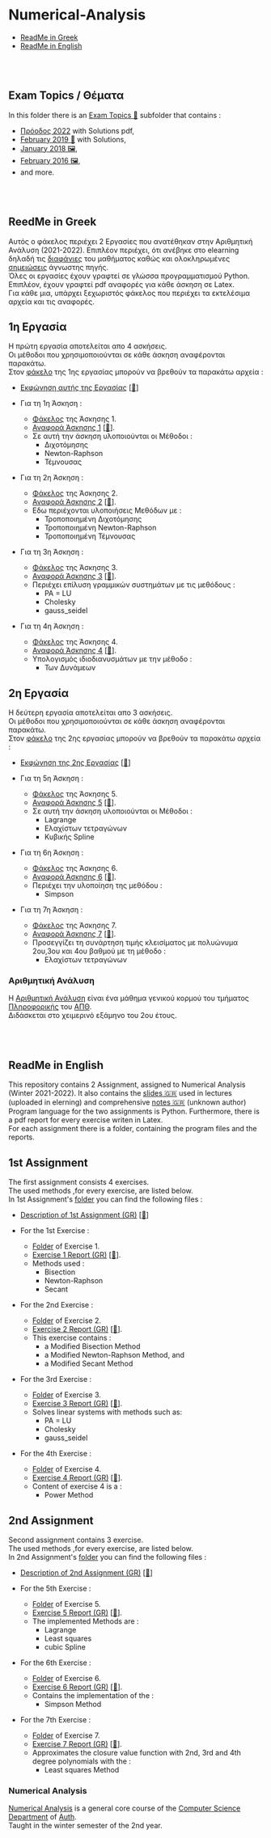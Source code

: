 # Numerical-Analysis
<!-- 
<img alt="GitHub last commit" src="https://img.shields.io/github/last-commit/tsiggi/Numerical-Analysis"> <img alt="GitHub code size in bytes" src="https://img.shields.io/github/languages/code-size/tsiggi/Numerical-Analysis"> 
-->

- [ReadMe in Greek](https://github.com/tsiggi/CSD-Auth/tree/main/3rd%20Semester/Numerical-Analysis#reedme-in-greek)
- [ReadMe in English](https://github.com/tsiggi/CSD-Auth/tree/main/3rd%20Semester/Numerical-Analysis#readme-in-english)

<br/><br/>

## Exam Topics / Θέματα
In this folder there is an [Exam Topics 📂](https://github.com/tsiggi/CSD-Auth/tree/main/3rd%20Semester/Numerical-Analysis/%CE%98%CE%AD%CE%BC%CE%B1%CF%84%CE%B1) subfolder that contains :
- [Πρόοδος 2022](https://github.com/tsiggi/CSD-Auth/raw/main/3rd%20Semester/Numerical-Analysis/%CE%98%CE%AD%CE%BC%CE%B1%CF%84%CE%B1/ARAN_PROODOS2020_LYMENA.pdf) with Solutions pdf,
- [February 2019 📂](https://github.com/tsiggi/CSD-Auth/tree/main/3rd%20Semester/Numerical-Analysis/%CE%98%CE%AD%CE%BC%CE%B1%CF%84%CE%B1/2019%20with%20solutions) with Solutions,
- [January 2018 🖼️](https://github.com/tsiggi/CSD-Auth/raw/main/3rd%20Semester/Numerical-Analysis/%CE%98%CE%AD%CE%BC%CE%B1%CF%84%CE%B1/2018%20Ianouarios.jpg),
- [February 2016 🖼️](https://github.com/tsiggi/CSD-Auth/raw/main/3rd%20Semester/Numerical-Analysis/%CE%98%CE%AD%CE%BC%CE%B1%CF%84%CE%B1/2016%20febrouarios.jpg),
- and more.

<br/><br/>



## ReedMe in Greek
Αυτός ο φάκελος περιέχει 2 Εργασίες που ανατέθηκαν στην Αριθμητική Ανάλυση (2021-2022). Επιπλέον περιέχει, ότι ανέβηκε στο elearning δηλαδή τις [διαφάνιες](https://github.com/tsiggi/CSD-Auth/tree/main/3rd%20Semester/Numerical-Analysis/Slides) του μαθήματος καθώς και ολοκληρωμένες [σημειώσεις](https://github.com/tsiggi/CSD-Auth/blob/main/3rd%20Semester/Numerical-Analysis/Notes.pdf) άγνωστης πηγής.  <br />
Όλες οι εργασίες έχουν γραφτεί σε γλώσσα προγραμματισμού Python. Επιπλέον, έχουν γραφτεί pdf αναφορές για κάθε άσκηση σε Latex. <br />
Για κάθε μια, υπάρχει ξεχωριστός φάκελος που περιέχει τα εκτελέσιμα αρχεία και τις αναφορές.

## 1η Εργασία 

Η πρώτη εργασία αποτελείται απο 4 ασκήσεις. <br />Οι μέθοδοι που χρησιμοποιούνται σε κάθε άσκηση αναφέρονται παρακάτω.<br /> 
Στον [φάκελο](https://github.com/tsiggi/CSD-Auth/tree/main/3rd%20Semester/Numerical-Analysis/1st%20Assignment) της 1ης εργασίας μπορούν να βρεθούν τα παρακάτω αρχεία :


- [Εκφώνηση αυτής της Εργασίας](https://github.com/tsiggi/CSD-Auth/blob/main/3rd%20Semester/Numerical-Analysis/1st%20Assignment/AssignmentDescription.pdf) [[💾](https://github.com/tsiggi/CSD-Auth/raw/main/3rd%20Semester/Numerical-Analysis/1st%20Assignment/AssignmentDescription.pdf)]


- Για τη 1η Άσκηση :
  - [Φάκελος](https://github.com/tsiggi/CSD-Auth/tree/main/3rd%20Semester/Numerical-Analysis/1st%20Assignment/Exercise%201) της Άσκησης 1.
  - [Αναφορά Άσκησης 1](https://github.com/tsiggi/CSD-Auth/blob/main/3rd%20Semester/Numerical-Analysis/1st%20Assignment/Exercise%201/Exercise1%20Report.pdf) [[💾](https://github.com/tsiggi/CSD-Auth/raw/main/3rd%20Semester/Numerical-Analysis/1st%20Assignment/Exercise%201/Exercise1%20Report.pdf)].
  - Σε αυτή την άσκηση υλοποιούνται οι Μέθοδοι :
    - Διχοτόμησης
    - Newton-Raphson
    - Τέμνουσας


- Για τη 2η Άσκηση :
  - [Φάκελος](https://github.com/tsiggi/CSD-Auth/tree/main/3rd%20Semester/Numerical-Analysis/1st%20Assignment/Exercise%202) της Άσκησης 2.
  - [Αναφορά Άσκησης 2](https://github.com/tsiggi/CSD-Auth/blob/main/3rd%20Semester/Numerical-Analysis/1st%20Assignment/Exercise%202/Exercise2%20Report.pdf) [[💾](https://github.com/tsiggi/CSD-Auth/raw/main/3rd%20Semester/Numerical-Analysis/1st%20Assignment/Exercise%202/Exercise2%20Report.pdf)].
  - Εδω περιέχονται υλοποιήσεις Μεθόδων με :
    - Τροποποιημένη Διχοτόμησης
    - Τροποποιημένη Newton-Raphson
    - Τροποποιημένη Τέμνουσας
  

- Για τη 3η Άσκηση :
  - [Φάκελος](https://github.com/tsiggi/CSD-Auth/tree/main/3rd%20Semester/Numerical-Analysis/1st%20Assignment/Exercise%203) της Άσκησης 3.
  - [Αναφορά Άσκησης 3](https://github.com/tsiggi/CSD-Auth/blob/main/3rd%20Semester/Numerical-Analysis/1st%20Assignment/Exercise%203/Exercise3%20Report.pdf) [[💾](https://github.com/tsiggi/CSD-Auth/raw/main/3rd%20Semester/Numerical-Analysis/1st%20Assignment/Exercise%203/Exercise3%20Report.pdf)].
  - Περιέχει επίλυση γραμμικών συστημάτων με τις μεθόδους :
    - PA = LU
    - Cholesky
    - gauss_seidel


- Για τη 4η Άσκηση :
  - [Φάκελος](https://github.com/tsiggi/CSD-Auth/tree/main/3rd%20Semester/Numerical-Analysis/1st%20Assignment/Exercise%204) της Άσκησης 4.
  - [Αναφορά Άσκησης 4](https://github.com/tsiggi/CSD-Auth/blob/main/3rd%20Semester/Numerical-Analysis/1st%20Assignment/Exercise%204/Exercise4%20Report.pdf) [[💾](https://github.com/tsiggi/CSD-Auth/raw/main/3rd%20Semester/Numerical-Analysis/1st%20Assignment/Exercise%204/Exercise4%20Report.pdf)].
  - Υπολογισμός ιδιοδιανυσμάτων με την μέθοδο :
    - Των Δυνάμεων
    

## 2η Εργασία
Η δεύτερη εργασία αποτελείται απο 3 ασκήσεις. <br />Οι μέθοδοι που χρησιμοποιούνται σε κάθε άσκηση αναφέρονται παρακάτω.<br /> 
Στον [φάκελο](https://github.com/tsiggi/CSD-Auth/tree/main/3rd%20Semester/Numerical-Analysis/2nd%20Assignment) της 2ης εργασίας μπορούν να βρεθούν τα παρακάτω αρχεία :


- [Εκφώνηση της 2ης Εργασίας](https://github.com/tsiggi/CSD-Auth/blob/main/3rd%20Semester/Numerical-Analysis/2nd%20Assignment/Assignment2Description.pdf) [[💾](https://github.com/tsiggi/CSD-Auth/raw/main/3rd%20Semester/Numerical-Analysis/2nd%20Assignment/Assignment2Description.pdf)]


- Για τη 5η Άσκηση :
  - [Φάκελος](https://github.com/tsiggi/CSD-Auth/tree/main/3rd%20Semester/Numerical-Analysis/2nd%20Assignment/Exercise%205) της Άσκησης 5.
  - [Αναφορά Άσκησης 5](https://github.com/tsiggi/CSD-Auth/blob/main/3rd%20Semester/Numerical-Analysis/2nd%20Assignment/Exercise%205/Exercise5%20Report.pdf) [[💾](https://github.com/tsiggi/CSD-Auth/raw/main/3rd%20Semester/Numerical-Analysis/2nd%20Assignment/Exercise%205/Exercise5%20Report.pdf)].
  - Σε αυτή την άσκηση υλοποιούνται οι Μέθοδοι :
    - Lagrange
    - Eλαχίστων τετραγώνων
    - Κυβικής Spline


- Για τη 6η Άσκηση :
  - [Φάκελος](https://github.com/tsiggi/CSD-Auth/tree/main/3rd%20Semester/Numerical-Analysis/2nd%20Assignment/Exercise%206) της Άσκησης 6.
  - [Αναφορά Άσκησης 6](https://github.com/tsiggi/CSD-Auth/blob/main/3rd%20Semester/Numerical-Analysis/2nd%20Assignment/Exercise%206/Exercise6%20Report.pdf) [[💾](https://github.com/tsiggi/CSD-Auth/raw/main/3rd%20Semester/Numerical-Analysis/2nd%20Assignment/Exercise%206/Exercise6%20Report.pdf)].
  - Περιέχει την υλοποίηση της μεθόδου :
    - Simpson
  

- Για τη 7η Άσκηση :
  - [Φάκελος](https://github.com/tsiggi/CSD-Auth/tree/main/3rd%20Semester/Numerical-Analysis/2nd%20Assignment/Exercise%207) της Άσκησης 7.
  - [Αναφορά Άσκησης 7](https://github.com/tsiggi/CSD-Auth/blob/main/3rd%20Semester/Numerical-Analysis/2nd%20Assignment/Exercise%207/Exercise7%20Report.pdf) [[💾](https://github.com/tsiggi/CSD-Auth/raw/main/3rd%20Semester/Numerical-Analysis/2nd%20Assignment/Exercise%207/Exercise7%20Report.pdf)].
  - Προσεγγίζει τη συνάρτηση τιμής κλεισίματος με πολυώνυμα 2ου,3ου και 4ου βαθμού με τη μέθοδο :
    - Eλαχίστων τετραγώνων

### Αριθμητική Ανάλυση
Η [Αριθμητική Ανάλυση](https://elearning.auth.gr/course/view.php?id=7942) είναι ένα μάθημα γενικού κορμού του τμήματος [Πληροφορικής](https://www.csd.auth.gr/) του [ΑΠΘ](https://www.auth.gr/).  <br /> 
Διδάσκεται στο χειμερινό εξάμηνο του 2ου έτους. 

<br /> <br />

## ReadMe in English

This repository contains 2 Assignment, assigned to Numerical Analysis (Winter 2021-2022). It also contains the [slides 🇬🇷](https://github.com/tsiggi/CSD-Auth/tree/main/3rd%20Semester/Numerical-Analysis/Slides) used in lectures (uploaded in elerning) and comprehensive [notes 🇬🇷](https://github.com/tsiggi/CSD-Auth/blob/main/3rd%20Semester/Numerical-Analysis/Notes.pdf) (unknown author) <br />
Program language for the two assignments is Python. Furthermore, there is a pdf report for every exercise writen in Latex. <br />
For each assignment there is a folder, containing the program files and the reports. 
 
## 1st Assignment

The first assignment consists 4 exercises. <br />
The used methods ,for every exercise, are listed below. <br /> 
In 1st Assignment's [folder](https://github.com/tsiggi/CSD-Auth/tree/main/3rd%20Semester/Numerical-Analysis/1st%20Assignment) you can find the following files :


- [Description of 1st Assignment (GR)](https://github.com/tsiggi/CSD-Auth/blob/main/3rd%20Semester/Numerical-Analysis/1st%20Assignment/AssignmentDescription.pdf) [[💾](https://github.com/tsiggi/CSD-Auth/raw/main/3rd%20Semester/Numerical-Analysis/1st%20Assignment/AssignmentDescription.pdf)]


- For the 1st Exercise :
  - [Folder](https://github.com/tsiggi/CSD-Auth/tree/main/3rd%20Semester/Numerical-Analysis/1st%20Assignment/Exercise%201) of Exercise 1.
  - [Exercise 1 Report (GR)](https://github.com/tsiggi/CSD-Auth/blob/main/3rd%20Semester/Numerical-Analysis/1st%20Assignment/Exercise%201/Exercise1%20Report.pdf) [[💾](https://github.com/tsiggi/CSD-Auth/raw/main/3rd%20Semester/Numerical-Analysis/1st%20Assignment/Exercise%201/Exercise1%20Report.pdf)].
  - Methods used :
    - Bisection
    - Newton-Raphson
    - Secant


- For the 2nd Exercise :
  - [Folder](https://github.com/tsiggi/CSD-Auth/tree/main/3rd%20Semester/Numerical-Analysis/1st%20Assignment/Exercise%202) of Exercise 2.
  - [Exercise 2 Report (GR)](https://github.com/tsiggi/CSD-Auth/blob/main/3rd%20Semester/Numerical-Analysis/1st%20Assignment/Exercise%202/Exercise2%20Report.pdf) [[💾](https://github.com/tsiggi/CSD-Auth/raw/main/3rd%20Semester/Numerical-Analysis/1st%20Assignment/Exercise%202/Exercise2%20Report.pdf)].
  - This exercise contains :
    - a Modified Bisection Method
    - a Modified Newton-Raphson Method, and
    - a Modified Secant Method
  

- For the 3rd Exercise :
  - [Folder](https://github.com/tsiggi/CSD-Auth/tree/main/3rd%20Semester/Numerical-Analysis/1st%20Assignment/Exercise%203) of Exercise 3.
  - [Exercise 3 Report (GR)](https://github.com/tsiggi/CSD-Auth/blob/main/3rd%20Semester/Numerical-Analysis/1st%20Assignment/Exercise%203/Exercise3%20Report.pdf) [[💾](https://github.com/tsiggi/CSD-Auth/raw/main/3rd%20Semester/Numerical-Analysis/1st%20Assignment/Exercise%203/Exercise3%20Report.pdf)].
  - Solves linear systems with methods such as:
    - PA = LU
    - Cholesky
    - gauss_seidel


- For the 4th Exercise :
  - [Folder](https://github.com/tsiggi/CSD-Auth/tree/main/3rd%20Semester/Numerical-Analysis/1st%20Assignment/Exercise%204) of Exercise 4.
  - [Exercise 4 Report (GR)](https://github.com/tsiggi/CSD-Auth/blob/main/3rd%20Semester/Numerical-Analysis/1st%20Assignment/Exercise%204/Exercise4%20Report.pdf) [[💾](https://github.com/tsiggi/CSD-Auth/raw/main/3rd%20Semester/Numerical-Analysis/1st%20Assignment/Exercise%204/Exercise4%20Report.pdf)].
  - Content of exercise 4 is a :
    - Power Method
 
 
## 2nd Assignment
Second assignment contains 3 exercise. <br />The used methods ,for every exercise, are listed below.<br /> 
In 2nd Assignment's [folder](https://github.com/tsiggi/CSD-Auth/tree/main/3rd%20Semester/Numerical-Analysis/2nd%20Assignment) you can find the following files :


- [Description of 2nd Assignment (GR)](https://github.com/tsiggi/CSD-Auth/blob/main/3rd%20Semester/Numerical-Analysis/2nd%20Assignment/Assignment2Description.pdf) [[💾](https://github.com/tsiggi/CSD-Auth/raw/main/3rd%20Semester/Numerical-Analysis/2nd%20Assignment/Assignment2Description.pdf)]


- For the 5th Exercise :
  - [Folder](https://github.com/tsiggi/CSD-Auth/tree/main/3rd%20Semester/Numerical-Analysis/2nd%20Assignment/Exercise%205) of Exercise 5.
  - [Exercise 5 Report (GR)](https://github.com/tsiggi/CSD-Auth/blob/main/3rd%20Semester/Numerical-Analysis/2nd%20Assignment/Exercise%205/Exercise5%20Report.pdf) [[💾](https://github.com/tsiggi/CSD-Auth/raw/main/3rd%20Semester/Numerical-Analysis/2nd%20Assignment/Exercise%205/Exercise5%20Report.pdf)].
  - The implemented Methods are :
    - Lagrange
    - Least squares
    - cubic Spline


- For the 6th Exercise :
  - [Folder](https://github.com/tsiggi/CSD-Auth/tree/main/3rd%20Semester/Numerical-Analysis/2nd%20Assignment/Exercise%206) of Exercise 6.
  - [Exercise 6 Report (GR)](https://github.com/tsiggi/CSD-Auth/blob/main/3rd%20Semester/Numerical-Analysis/2nd%20Assignment/Exercise%206/Exercise6%20Report.pdf) [[💾](https://github.com/tsiggi/CSD-Auth/raw/main/3rd%20Semester/Numerical-Analysis/2nd%20Assignment/Exercise%206/Exercise6%20Report.pdf)].
  - Contains the implementation of the :
    - Simpson Method
  

- For the 7th Exercise :
  - [Folder](https://github.com/tsiggi/CSD-Auth/tree/main/3rd%20Semester/Numerical-Analysis/2nd%20Assignment/Exercise%207) of Exercise 7.
  - [Exercise 7 Report (GR)](https://github.com/tsiggi/CSD-Auth/blob/main/3rd%20Semester/Numerical-Analysis/2nd%20Assignment/Exercise%207/Exercise7%20Report.pdf) [[💾](https://github.com/tsiggi/CSD-Auth/raw/main/3rd%20Semester/Numerical-Analysis/2nd%20Assignment/Exercise%207/Exercise7%20Report.pdf)].
  - Approximates the closure value function with 2nd, 3rd and 4th degree polynomials with the :
    - Least squares Method


### Numerical Analysis
[Numerical Analysis](https://elearning.auth.gr/course/view.php?id=7942) is a general core course of the [Computer Science Department](https://www.csd.auth.gr/en) of [Auth](https://www.auth.gr/en/).  <br /> 
Taught in the winter semester of the 2nd year.
